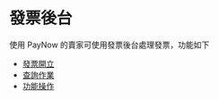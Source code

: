 # 發票後台

使用 PayNow 的賣家可使用發票後台處理發票，功能如下
- [發票開立](./generation.md.md)
- [查詢作業](./inquery.md.md)
- [功能操作](./operation.md)